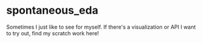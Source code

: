 # spontaneous_eda
Sometimes I just like to see for myself. If there's a visualization or API I want to try out, find my scratch work here!


